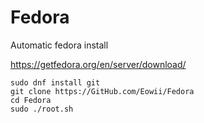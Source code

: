 # Fedora
Automatic fedora install

https://getfedora.org/en/server/download/

``` 
sudo dnf install git
git clone https://GitHub.com/Eowii/Fedora
cd Fedora
sudo ./root.sh

